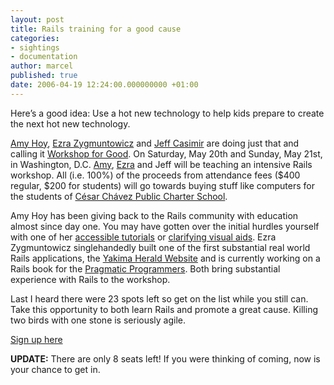 ```yaml
---
layout: post
title: Rails training for a good cause
categories:
- sightings
- documentation
author: marcel
published: true
date: 2006-04-19 12:24:00.000000000 +01:00
---
```

<p>Here&#8217;s a good idea: Use a hot new technology to help kids prepare to create the next hot new technology.</p>
<p><a href="http://slash7.com">Amy Hoy</a>, <a href="http://www.brainspl.at/">Ezra Zygmuntowicz</a> and <a href="http://www.casimircreative.com/">Jeff Casimir</a> are doing just that and calling it <a href="http://www.workshopforgood.org/">Workshop for Good</a>. On Saturday, May 20th and Sunday, May 21st, in Washington, D.C. <a href="http://www.slash7.com/articles/2006/04/17/teaching-rails-for-charity-in-d-c">Amy</a>, <a href="http://www.brainspl.at/articles/2006/04/10/rails-workshop-for-good">Ezra</a> and Jeff will be teaching an intensive Rails workshop. All (i.e. 100%) of the proceeds from attendance fees ($400 regular, $200 for students) will go towards buying stuff like computers for the students of <a href="http://www.chavezschools.org/">César Chávez Public Charter School</a>.</p>
<p>Amy Hoy has been giving back to the Rails community with education almost since day one. You may have gotten over the initial hurdles yourself with one of her <a href="http://www.slash7.com/articles/2005/02/22/mvc-the-most-vexing-conundrum">accessible tutorials</a> or <a href="http://www.slash7.com/images/mvc.png">clarifying visual aids</a>. Ezra Zygmuntowicz singlehandedly built one of the first substantial real world Rails applications, the <a href="http://yakimaherald.com/">Yakima Herald Website</a> and is currently working on a Rails book for the <a href="http://www.pragmaticprogrammer.com">Pragmatic Programmers</a>. Both bring substantial experience with Rails to the workshop.</p>
<p>Last I heard there were 23 spots left so get on the list while you still can. Take this opportunity to both learn Rails and promote a great cause. Killing two birds with one stone is seriously agile.</p>
<p><a href="http://www.workshopforgood.org/signup/new">Sign up here</a></p>
<p><strong><span class="caps">UPDATE</span>:</strong> There are only 8 seats left! If you were thinking of coming, now is your chance to get in.</p>
